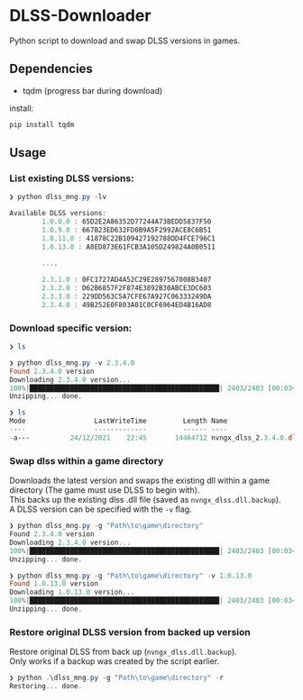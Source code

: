 # DLSS-Downloader
Python script to download and swap DLSS versions in games.

## Dependencies
* tqdm (progress bar during download)

install:
```python
pip install tqdm
```

## Usage
### List existing DLSS versions:
```powershell
❯ python dlss_mng.py -lv

Available DLSS versions:
        1.0.0.0 : 65D2E2A86352D77244A73BEDD5837F50 
        1.0.9.0 : 667B23ED632FD0B9A5F2992ACE8C6B51 
        1.0.11.0 : 41878C22B109427192788DD4FCE796C1
        1.0.13.0 : A8ED873E61FCB3A105D249824A0B0511
        
        ....

        2.3.1.0 : 0FC1727AD4A52C29E2897567008B3407
        2.3.2.0 : D62B6857F2F874E3892B30ABCE3DC603
        2.3.3.0 : 229DD563C5A7CFE67A927C06333249DA
        2.3.4.0 : 49B252E0F803A01C0CF6964ED4B16AD8
```

### Download specific version:
```powershell
❯ ls

❯ python dlss_mng.py -v 2.3.4.0
Found 2.3.4.0 version
Downloading 2.3.4.0 version...
100%|███████████████████████████████████████████████| 2403/2403 [00:03<00:00, 663.44it/s]
Unzipping... done.

❯ ls
Mode                 LastWriteTime         Length Name
----                 -------------         ------ ----
-a---          24/12/2021    22:45       14464712 nvngx_dlss_2.3.4.0.dll
```

### Swap dlss within a game directory
Downloads the latest version and swaps the existing dll within a game directory
(The game must use DLSS to begin with).  
This backs up the existing dlss .dll file (saved as `nvngx_dlss.dll.backup`).  
A DLSS version can be specified with the `-v` flag.

```powershell
❯ python dlss_mng.py -g "Path\to\game\directory"
Found 2.3.4.0 version
Downloading 2.3.4.0 version...
100%|███████████████████████████████████████████████| 2403/2403 [00:03<00:00, 663.44it/s]
Unzipping... done.

❯ python dlss_mng.py -g "Path\to\game\directory" -v 1.0.13.0
Found 1.0.13.0 version
Downloading 1.0.13.0 version...
100%|███████████████████████████████████████████████| 2403/2403 [00:03<00:00, 663.44it/s]
Unzipping... done.
```

### Restore original DLSS version from backed up version
Restore original DLSS from back up (`nvngx_dlss.dll.backup`).  
Only works if a backup was created by the script earlier.
```powershell
❯ python .\dlss_mng.py -g "Path\to\game\directory" -r 
Restoring... done.
```
